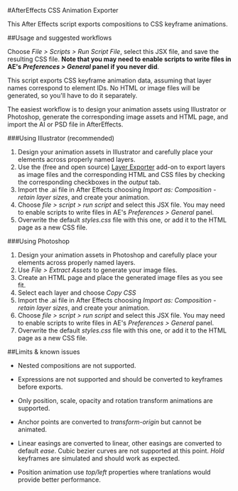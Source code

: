 #AfterEffects CSS Animation Exporter

This After Effects script exports compositions to CSS keyframe animations.

##Usage and suggested workflows

Choose *File > Scripts > Run Script File*, select this JSX file, and save the resulting CSS file. **Note that you may need to enable scripts to write files in AE's *Preferences > General* panel if you never did**.

This script exports CSS keyframe animation data, assuming that layer names correspond to element IDs. No HTML or image files will be generated, so you'll have to do it separately.

The easiest workflow is to design your animation assets using Illustrator or Photoshop, generate the corresponding image assets and HTML page, and import the AI or PSD file in AfterEffects.

###Using Illustrator (recommended)

1. Design your animation assets in Illustrator and carefully place your elements across properly named layers.
2. Use the (free and open source) [Layer Exporter](https://creative.adobe.com/addons/products/1287#.VG4WOpPF8Q4) add-on to export layers as image files and the corresponding HTML and CSS files by checking the corresponding checkboxes in the *output* tab.
3. Import the .ai file in After Effects choosing *Import as: Composition - retain layer sizes*, and create your animation.
4. Choose *file > script > run script* and select this JSX file. You may need to enable scripts to write files in AE's *Preferences > General* panel.
5. Overwrite the default *styles.css* file with this one, or add it to the HTML page as a new CSS file.


###Using Photoshop

1. Design your animation assets in Photoshop and carefully place your elements across properly named layers.
2. Use *File > Extract Assets* to generate your image files.
3. Create an HTML page and place the generated image files as you see fit.
4. Select each layer and choose *Copy CSS*
5. Import the .ai file in After Effects choosing *Import as: Composition - retain layer sizes*, and create your animation.
6. Choose *file > script > run script* and select this JSX file. You may need to enable scripts to write files in AE's *Preferences > General* panel.
7. Overwrite the default *styles.css* file with this one, or add it to the HTML page as a new CSS file.


##Limits & known issues

* Nested compositions are not supported.

* Expressions are not supported and should be converted to keyframes before exports.

* Only position, scale, opacity and rotation transform animations are supported.

* Anchor points are converted to *transform-origin* but cannot be animated.

* Linear easings are converted to linear, other easings are converted to default *ease*. Cubic bezier curves are not supported at this point. *Hold* keyframes are simulated and should work as expected.

* Position animation use *top/left* properties where tranlations would provide better performance.

